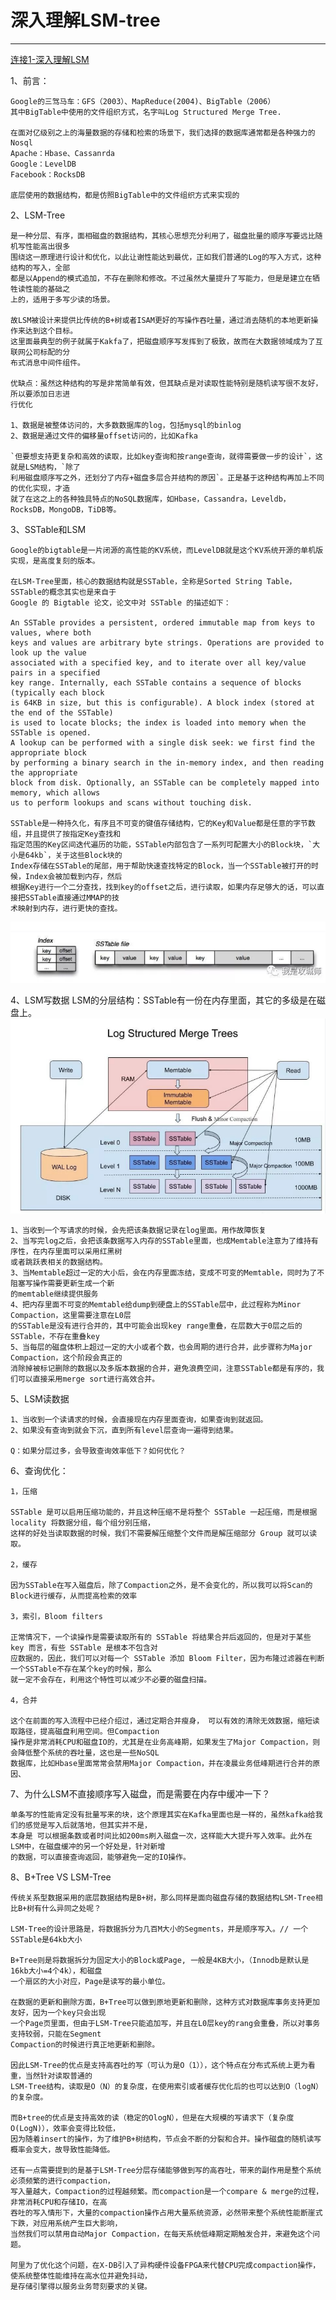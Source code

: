 # 深入理解LSM-tree

---
[连接1-深入理解LSM](https://cloud.tencent.com/developer/article/1441835)

1、前言：

    Google的三驾马车：GFS（2003）、MapReduce(2004)、BigTable（2006）
    其中BigTable中使用的文件组织方式，名字叫Log Structured Merge Tree.
    
    在面对亿级别之上的海量数据的存储和检索的场景下，我们选择的数据库通常都是各种强力的Nosql
    Apache：Hbase、Cassanrda
    Google：LevelDB
    Facebook：RocksDB

    底层使用的数据结构，都是仿照BigTable中的文件组织方式来实现的

2、LSM-Tree

    是一种分层、有序，面相磁盘的数据结构，其核心思想充分利用了，磁盘批量的顺序写要远比随机写性能高出很多
    围绕这一原理进行设计和优化，以此让谢性能达到最优，正如我们普通的Log的写入方式，这种结构的写入，全部
    都是以Append的模式追加，不存在删除和修改。不过虽然大量提升了写能力，但是是建立在牺牲读性能的基础之
    上的，适用于多写少读的场景。
    
    故LSM被设计来提供比传统的B+树或者ISAM更好的写操作吞吐量，通过消去随机的本地更新操作来达到这个目标。
    这里面最典型的例子就属于Kakfa了，把磁盘顺序写发挥到了极致，故而在大数据领域成为了互联网公司标配的分
    布式消息中间件组件。

    优缺点：虽然这种结构的写是非常简单有效，但其缺点是对读取性能特别是随机读写很不友好，所以要添加日志进
    行优化

    1、数据是被整体访问的，大多数数据库的log，包括mysql的binlog
    2、数据是通过文件的偏移量offset访问的，比如Kafka

    `但要想支持更复杂和高效的读取，比如key查询和按range查询，就得需要做一步的设计`，这就是LSM结构，`除了
    利用磁盘顺序写之外，还划分了内存+磁盘多层合并结构的原因`。正是基于这种结构再加上不同的优化实现，才造
    就了在这之上的各种独具特点的NoSQL数据库，如Hbase，Cassandra，Leveldb，RocksDB，MongoDB，TiDB等。

3、SSTable和LSM

    Google的bigtable是一片闭源的高性能的KV系统，而LevelDB就是这个KV系统开源的单机版实现，是高度复刻的版本。

    在LSM-Tree里面，核心的数据结构就是SSTable，全称是Sorted String Table，SSTable的概念其实也是来自于
    Google 的 Bigtable 论文，论文中对 SSTable 的描述如下：

    An SSTable provides a persistent, ordered immutable map from keys to values, where both 
    keys and values are arbitrary byte strings. Operations are provided to look up the value 
    associated with a specified key, and to iterate over all key/value pairs in a specified 
    key range. Internally, each SSTable contains a sequence of blocks (typically each block 
    is 64KB in size, but this is configurable). A block index (stored at the end of the SSTable) 
    is used to locate blocks; the index is loaded into memory when the SSTable is opened. 
    A lookup can be performed with a single disk seek: we first find the appropriate block 
    by performing a binary search in the in-memory index, and then reading the appropriate 
    block from disk. Optionally, an SSTable can be completely mapped into memory, which allows 
    us to perform lookups and scans without touching disk.

    SSTable是一种持久化，有序且不可变的键值存储结构，它的Key和Value都是任意的字节数组，并且提供了按指定Key查找和
    指定范围的Key区间迭代遍历的功能，SSTable内部包含了一系列可配置大小的Block块，`大小是64kb`，关于这些Block块的
    Index存储在SSTable的尾部，用于帮助快速查找特定的Block，当一个SSTable被打开的时候，Index会被加载到内存，然后
    根据Key进行一个二分查找，找到key的offset之后，进行读取，如果内存足够大的话，可以直接把SSTable直接通过MMAP的技
    术映射到内存，进行更快的查找。
![](./photo/3001.png)
    

4、LSM写数据
    LSM的分层结构：SSTable有一份在内存里面，其它的多级是在磁盘上。
![](./photo/3002.png)  
    
    1、当收到一个写请求的时候，会先把该条数据记录在log里面。用作故障恢复
    2、当写完log之后，会把该条数据写入内存的SSTable里面，也成Memtable注意为了维持有序性，在内存里面可以采用红黑树
    或者跳跃表相关的数据结构。
    3、当Memtable超过一定的大小后，会在内存里面冻结，变成不可变的Memtable，同时为了不阻塞写操作需要更新生成一个新
    的memtable继续提供服务
    4、把内存里面不可变的Memtable给dump到硬盘上的SSTable层中，此过程称为Minor Compaction，这里需要注意在L0层
    的SSTable是没有进行合并的，其中可能会出现key range重叠，在层数大于0层之后的SSTable，不存在重叠key
    5、当每层的磁盘体积上超过一定的大小或者个数，也会周期的进行合并，此步骤称为Major Compaction，这个阶段会真正的
    消除掉被标记删除的数据以及多版本数据的合并，避免浪费空间，注意SSTable都是有序的，我们可以直接采用merge sort进行高效合并。

5、LSM读数据

    1、当收到一个读请求的时候，会直接现在内存里面查询，如果查询到就返回。
    2、如果没有查询到就会下沉，直到所有level层查询一遍得到结果。
    
    Q：如果分层过多，会导致查询效率低下？如何优化？

6、查询优化：
    
    1，压缩

    SSTable 是可以启用压缩功能的，并且这种压缩不是将整个 SSTable 一起压缩，而是根据 locality 将数据分组，每个组分别压缩，
    这样的好处当读取数据的时候，我们不需要解压缩整个文件而是解压缩部分 Group 就可以读取。

    2，缓存

    因为SSTable在写入磁盘后，除了Compaction之外，是不会变化的，所以我可以将Scan的Block进行缓存，从而提高检索的效率

    3，索引，Bloom filters

    正常情况下，一个读操作是需要读取所有的 SSTable 将结果合并后返回的，但是对于某些 key 而言，有些 SSTable 是根本不包含对
    应数据的，因此，我们可以对每一个 SSTable 添加 Bloom Filter，因为布隆过滤器在判断一个SSTable不存在某个key的时候，那么
    就一定不会存在，利用这个特性可以减少不必要的磁盘扫描。

    4，合并

    这个在前面的写入流程中已经介绍过，通过定期合并瘦身， 可以有效的清除无效数据，缩短读取路径，提高磁盘利用空间。但Compaction
    操作是非常消耗CPU和磁盘IO的，尤其是在业务高峰期，如果发生了Major Compaction，则会降低整个系统的吞吐量，这也是一些NoSQL
    数据库，比如Hbase里面常常会禁用Major Compaction，并在凌晨业务低峰期进行合并的原因、

7、为什么LSM不直接顺序写入磁盘，而是需要在内存中缓冲一下？

    单条写的性能肯定没有批量写来的块，这个原理其实在Kafka里面也是一样的，虽然kafka给我们的感觉是写入后就落地，但其实并不是，
    本身是 可以根据条数或者时间比如200ms刷入磁盘一次，这样能大大提升写入效率。此外在LSM中，在磁盘缓冲的另一个好处是，针对新增
    的数据，可以直接查询返回，能够避免一定的IO操作。

8、B+Tree VS LSM-Tree

    传统关系型数据采用的底层数据结构是B+树，那么同样是面向磁盘存储的数据结构LSM-Tree相比B+树有什么异同之处呢？

    LSM-Tree的设计思路是，将数据拆分为几百M大小的Segments，并是顺序写入。// 一个SSTable是64kb大小

    B+Tree则是将数据拆分为固定大小的Block或Page, 一般是4KB大小，（Innodb是默认是16kb大小=4个4k），和磁盘
    一个扇区的大小对应，Page是读写的最小单位。

    在数据的更新和删除方面，B+Tree可以做到原地更新和删除，这种方式对数据库事务支持更加友好，因为一个key只会出现
    一个Page页里面，但由于LSM-Tree只能追加写，并且在L0层key的rang会重叠，所以对事务支持较弱，只能在Segment 
    Compaction的时候进行真正地更新和删除。

    因此LSM-Tree的优点是支持高吞吐的写（可认为是O（1）），这个特点在分布式系统上更为看重，当然针对读取普通的
    LSM-Tree结构，读取是O（N）的复杂度，在使用索引或者缓存优化后的也可以达到O（logN）的复杂度。

    而B+tree的优点是支持高效的读（稳定的OlogN），但是在大规模的写请求下（复杂度O(LogN)），效率会变得比较低，
    因为随着insert的操作，为了维护B+树结构，节点会不断的分裂和合并。操作磁盘的随机读写概率会变大，故导致性能降低。

    还有一点需要提到的是基于LSM-Tree分层存储能够做到写的高吞吐，带来的副作用是整个系统必须频繁的进行compaction，
    写入量越大，Compaction的过程越频繁。而compaction是一个compare & merge的过程，非常消耗CPU和存储IO，在高
    吞吐的写入情形下，大量的compaction操作占用大量系统资源，必然带来整个系统性能断崖式下跌，对应用系统产生巨大影响，
    当然我们可以禁用自动Major Compaction，在每天系统低峰期定期触发合并，来避免这个问题。

    阿里为了优化这个问题，在X-DB引入了异构硬件设备FPGA来代替CPU完成compaction操作，使系统整体性能维持在高水位并避免抖动，
    是存储引擎得以服务业务苛刻要求的关键。